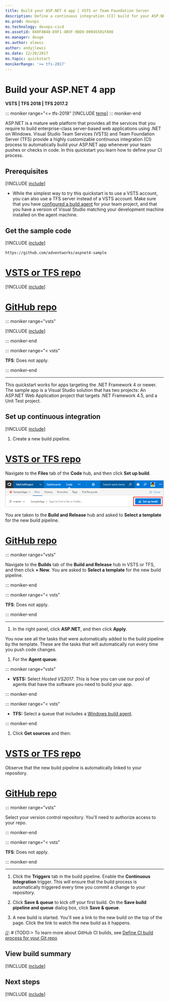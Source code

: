 ```yaml
---
title: Build your ASP.NET 4 app | VSTS or Team Foundation Server
description: Define a continuous integration (CI) build for your ASP.NET 4 app in VSTS or Microsoft Team Foundation Server (TFS)
ms.prod: devops
ms.technology: devops-cicd
ms.assetid: 840F4B48-D9F1-4B5F-98D9-00945501FA98
ms.manager: douge
ms.author: alewis
author: andyjlewis
ms.date: 12/20/2017
ms.topic: quickstart
monikerRange: '>= tfs-2017'
---
```


# Build your ASP.NET 4 app

**VSTS | TFS 2018 | TFS 2017.2**

::: moniker range="<= tfs-2018"
[!INCLUDE [temp](../../_shared/concept-rename-note.md)]
::: moniker-end

ASP.NET is a mature web platform that provides all the services that you require to build enterprise-class server-based web applications using .NET on Windows. Visual Studio Team Services (VSTS) and Team Foundation Server (TFS) provide a highly customizable continuous integration (CI) process to automatically build your ASP.NET app whenever your team pushes or checks in code. In this quickstart you learn how to define your CI process.

## Prerequisites

[!INCLUDE [include](../../_shared/ci-cd-prerequisites-vsts.md)]

* While the simplest way to try this quickstart is to use a VSTS account, you can also use a TFS server instead of a VSTS account. Make sure that you have [configured a build agent](../../agents/v2-windows.md) for your team project, and that you have a version of Visual Studio matching your development machine installed on the agent machine.

## Get the sample code

[!INCLUDE [include](../_shared/get-sample-code-intro.md)]

```
https://github.com/adventworks/aspnet4-sample
```

# [VSTS or TFS repo](#tab/vsts)

[!INCLUDE [include](../_shared/get-sample-code-vsts-tfs-2017-update-2.md)]

# [GitHub repo](#tab/github)

::: moniker range="vsts"

[!INCLUDE [include](../_shared/get-sample-code-github.md)]

::: moniker-end

::: moniker range="< vsts"

**TFS**: Does not apply.

::: moniker-end

---

This quickstart works for apps targeting the .NET Framework 4 or newer. The sample app is a Visual Studio solution that has two projects: An ASP.NET Web Application project that targets .NET Framework 4.5, and a Unit Test project.

## Set up continuous integration

[!INCLUDE [include](../../_shared/ci-quickstart-intro.md)]

[//]: # (TODO: Restore use of includes when we get support for using them in a list.)

1. Create a new build pipeline.

 # [VSTS or TFS repo](#tab/vsts)

 Navigate to the **Files** tab of the **Code** hub, and then click **Set up build**.

 ![Screenshot showing button to set up build for a repository](../_shared/_img/set-up-first-build-from-code-hub.png)

 You are taken to the **Build and Release** hub and asked to **Select a template** for the new build pipeline.

 # [GitHub repo](#tab/github)

 ::: moniker range="vsts"

 Navigate to the **Builds** tab of the **Build and Release** hub in VSTS or TFS, and then click **+ New**. You are asked to **Select a template** for the new build pipeline.

 ::: moniker-end

 ::: moniker range="< vsts"

 **TFS**: Does not apply.

 ::: moniker-end

  ---

1. In the right panel, click **ASP.NET**, and then click **Apply**.

 You now see all the tasks that were automatically added to the build pipeline by the template. These are the tasks that will automatically run every time you push code changes.

1. For the **Agent queue**:

 ::: moniker range="vsts"

 * **VSTS:** Select _Hosted VS2017_. This is how you can use our pool of agents that have the software you need to build your app.
 
 ::: moniker-end

 ::: moniker range="< vsts"

 * **TFS:** Select a queue that includes a [Windows build agent](../../agents/v2-windows.md).
 
 ::: moniker-end

1. Click **Get sources** and then:

 # [VSTS or TFS repo](#tab/vsts)

 Observe that the new build pipeline is automatically linked to your repository.

 # [GitHub repo](#tab/github)

 ::: moniker range="vsts"

 Select your version control repository. You'll need to authorize access to your repo.

 ::: moniker-end

 ::: moniker range="< vsts"

 **TFS**: Does not apply.

 ::: moniker-end

 ---

1. Click the **Triggers** tab in the build pipeline. Enable the **Continuous Integration** trigger. This will ensure that the build process is automatically triggered every time you commit a change to your repository.

1. Click **Save & queue** to kick off your first build. On the **Save build pipeline and queue** dialog box, click **Save & queue**.

1. A new build is started. You'll see a link to the new build on the top of the page. Click the link to watch the new build as it happens.

[//]: # (TODO:> [!TIP])
[//]: # (TODO:> To learn more about GitHub CI builds, see [Define CI build process for your Git repo](#)

## View build summary

[!INCLUDE [include](../_shared/view-build-summary.md)]

## Next steps

[!INCLUDE [include](../_shared/ci-web-app-next-steps.md)]
